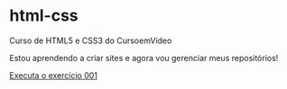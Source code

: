 # html-css
 Curso de HTML5 e CSS3 do CursoemVídeo

 Estou aprendendo a criar sites e agora vou gerenciar meus  repositórios!

 <a href="https://davigledson.github.io/html-css/ex001/">Executa o exercício 001</a>
